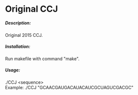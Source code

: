 # Original CCJ    

##### Description:    
Original 2015 CCJ.    

##### Installation:     
Run makefile with command "make".    

##### Usage:    
./CCJ \<sequence>    
Example: ./CCJ "GCAACGAUGACAUACAUCGCUAGUCGACGC"    
